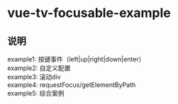 # vue-tv-focusable-example

## 说明
example1:  按键事件（left|up|right|down|enter）    
example2:  自定义配置    
example3:  滚动div    
example4:  requestFocus/getElementByPath    
example5:  综合案例

